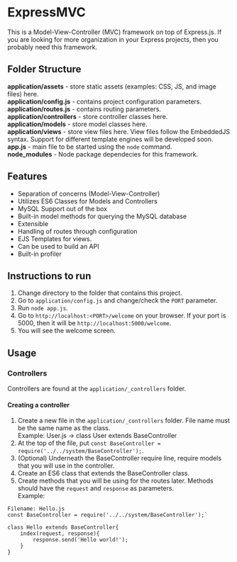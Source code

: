 # ExpressMVC

This is a Model-View-Controller (MVC) framework on top of Express.js. If you are looking for more organization in your Express projects, then you probably need this framework.

## Folder Structure
**application/assets** - store static assets (examples: CSS, JS, and image files) here.  
**application/config.js** - contains project configuration parameters. 
**application/routes.js** - contains routing parameters.
**application/controllers** - store controller classes here.  
**application/models** - store model classes here.  
**application/views** - store view files here. View files follow the EmbeddedJS syntax. Support for different template engines will be developed soon.  
**app.js** - main file to be started using the `node` command.  
**node_modules** - Node package dependecies for this framework.

## Features
- Separation of concerns (Model-View-Controller)
- Utilizes ES6 Classes for Models and Controllers
- MySQL Support out of the box
- Built-in model methods for querying the MySQL database
- Extensible
- Handling of routes through configuration
- EJS Templates for views.
- Can be used to build an API
- Built-in profiler

## Instructions to run
1. Change directory to the folder that contains this project.
2. Go to `application/config.js` and change/check the `PORT` parameter.
3. Run `node app.js`.
4. Go to `http://localhost:<PORT>/welcome` on your browser. If your port is 5000, then it will be `http://localhost:5000/welcome`.
5. You will see the welcome screen.

## Usage
### Controllers
Controllers are found at the `application/_controllers` folder.
#### Creating a controller
1. Create a new file in the `application/_controllers` folder. File name must be the same name as the class.  
Example: User.js -> class User extends BaseController
2. At the top of the file, put `const BaseController = require('../../system/BaseController');`.
3. (Optional) Underneath the BaseController require line, require models that you will use in the controller.
4. Create an ES6 class that extends the BaseController class.
5. Create methods that you will be using for the routes later. Methods should have the `request` and `response` as parameters.  
Example:  
```
Filename: Hello.js
const BaseController = require('../../system/BaseController');`

class Hello extends BaseController{
    index(request, response){
        response.send('Hello world!');
    }
}
```